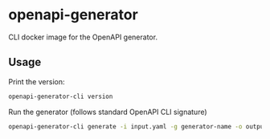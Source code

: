 # openapi-generator

CLI docker image for the OpenAPI generator.

## Usage

Print the version:
```bash
openapi-generator-cli version
```


Run the generator (follows standard OpenAPI CLI signature)
```bash
openapi-generator-cli generate -i input.yaml -g generator-name -o output/dir
```